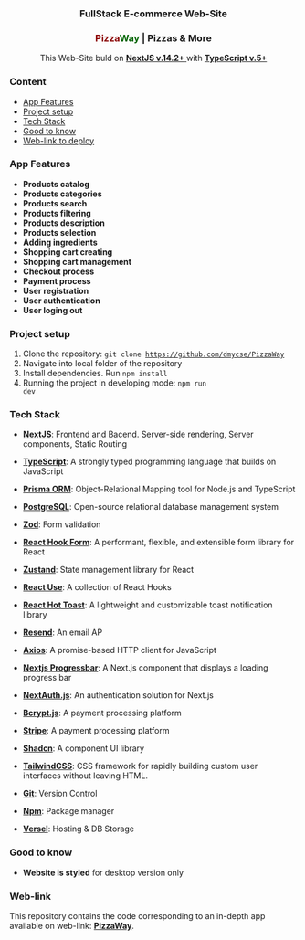 <div align="center">

  <h3 align="center">FullStack E-commerce Web-Site</h3>
   <h3 align="center"><span style="color: darkred;">Pizza</span><span style="color: darkgreen;">Way</span> | Pizzas & More</h3>

   <div align="center">
     This Web-Site buld on <a href="https://nextjs.org/" target="_blank"><b>NextJS v.14.2+</b> </a>with <a href="https://www.typescriptlang.org/" target="_blank"><b>TypeScript v.5+</b></a>
    </div>
</div>

### <a name="table">Content</a>

- [App Features](#features)
- [Project setup](#setup)
- [Tech Stack](#tech-stack)
- [Good to know](#know)
- [Web-link to deploy](#web-link)

### <a name="features">App Features</a>

* **Products catalog**
* **Products categories**
* **Products search**
* **Products filtering**
* **Products description**
* **Products selection**
* **Adding ingredients**
* **Shopping cart creating**
* **Shopping cart management**
* **Checkout process**
* **Payment process**
* **User registration**
* **User authentication**
* **User loging out**


### <a name="features">Project setup</a>
1. Clone the repository: <code>git clone https://github.com/dmycse/PizzaWay</code>
2. Navigate into local folder of the repository
3. Install dependencies. Run <code>npm install</code>
4. Running the project in developing mode: <code>npm run dev</code>


### <a name="tech-stack">Tech Stack</a>

* **[NextJS](https://nextjs.org/)**: Frontend and Bacend. Server-side rendering, Server components, Static Routing
* **[TypeScript](https://www.typescriptlang.org/)**: A strongly typed programming language that builds on JavaScript
* **[Prisma ORM](https://prisma.io/)**: Object-Relational Mapping tool for Node.js and TypeScript
* **[PostgreSQL](https://postgresql.org/)**: Open-source relational database management system
* **[Zod](https://zod.dev/)**: Form validation
* **[React Hook Form](https://react-hook-form.com/)**: A performant, flexible, and extensible form library for React
* **[Zustand](https://zustand-demo.pmnd.rs/)**: State management library for React
* **[React Use](https://github.com/streamich/react-use/)**: A collection of React Hooks
* **[React Hot Toast](https://react-hot-toast.com/)**: A lightweight and customizable toast notification library
* **[Resend](https://resend.com/)**: An email AP
* **[Axios](https://axios-http.com/)**: A promise-based HTTP client for JavaScript
* **[Nextjs Progressbar](https://github.com/apal21/nextjs-progressbar/)**: A Next.js component that displays a loading progress bar
* **[NextAuth.js](https://next-auth.js.org/)**: An authentication solution for Next.js
* **[Bcrypt.js](https://github.com/dcodeIO/bcrypt.js/)**: A payment processing platform
* **[Stripe](https://stripe.com/)**: A payment processing platform
* **[Shadcn](https://shadcn.dev/)**: A component UI library 
* **[TailwindCSS](https://tailwindcss.com/)**: CSS framework for rapidly building custom user interfaces without leaving HTML.
* **[Git](https://git-scm.com/)**: Version Control
* **[Npm](https://www.npmjs.com/)**: Package manager

* **[Versel](https://vercel.com/)**: Hosting & DB Storage


### <a name="know">Good to know</a>
* **Website is styled** for desktop version only


### <a name="web-link">Web-link</a>
This repository contains the code corresponding to an in-depth app available on web-link: <a href="https://pizza-way.vercel.app/" target="_blank"><b>PizzaWay</b></a>. 